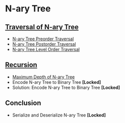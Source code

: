 # N-ary Tree

## [Traversal of N-ary Tree](https://leetcode.com/explore/learn/card/n-ary-tree/130/traversal/916/)

- [N-ary Tree Preorder Traversal](traversal/preorder.go)
- [N-ary Tree Postorder Traversal](traversal/postorder.go)
- [N-ary Tree Level Order Traversal](traversal/level_order.go)

## [Recursion]()

- [Maximum Depth of N-ary Tree]()
- Encode N-ary Tree to Binary Tree **[Locked]**
- Solution: Encode N-ary Tree to Binary Tree **[Locked]**

## Conclusion

- Serialize and Deserialize N-ary Tree **[Locked]**
